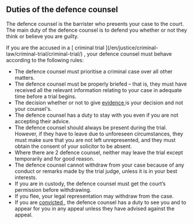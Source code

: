 ##  Duties of the defence counsel

The defence counsel is the barrister who presents your case to the court. The
main duty of the defence counsel is to defend you whether or not they think or
believe you are guilty.

If you are the accused in a [ criminal trial ](/en/justice/criminal-
law/criminal-trial/criminal-trial/) , your defence counsel must behave
according to the following rules:

  * The defence counsel must prioritise a criminal case over all other matters. 
  * The defence counsel must be properly briefed – that is, they must have received all the relevant information relating to your case in adequate time before a trial begins. 
  * The decision whether or not to give [ evidence ](/en/justice/evidence/) is your decision and not your counsel's. 
  * The defence counsel has a duty to stay with you even if you are not accepting their advice. 
  * The defence counsel should always be present during the trial. However, if they have to leave due to unforeseen circumstances, they must make sure that you are not left unrepresented, and they must obtain the consent of your solicitor to be absent. 
  * Where there are 2 defence counsel, neither may leave the trial except temporarily and for good reason. 
  * The defence counsel cannot withdraw from your case because of any conduct or remarks made by the trial judge, unless it is in your best interests. 
  * If you are in custody, the defence counsel must get the court’s permission before withdrawing. 
  * If you flee, your legal representation may withdraw from the case. 
  * If you are [ convicted ](/en/justice/criminal-law/criminal-trial/sentence/) , the defence counsel has a duty to see you and to appear for you in any appeal unless they have advised against the appeal. 
